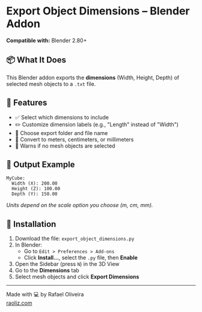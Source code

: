 # Export Object Dimensions – Blender Addon

**Compatible with:** Blender 2.80+

## 📦 What It Does

This Blender addon exports the **dimensions** (Width, Height, Depth) of selected mesh objects to a `.txt` file.

## 🧩 Features

- ✅ Select which dimensions to include
- ✏️ Customize dimension labels (e.g., "Length" instead of "Width")
- 📁 Choose export folder and file name
- 📏 Convert to meters, centimeters, or millimeters
- 🚫 Warns if no mesh objects are selected

## 📁 Output Example

```
MyCube:
  Width (X): 200.00
  Height (Z): 100.00
  Depth (Y): 150.00
```

*Units depend on the scale option you choose (m, cm, mm).*

## 🚀 Installation

1. Download the file: `export_object_dimensions.py`
2. In Blender:
   - Go to `Edit > Preferences > Add-ons`
   - Click **Install...**, select the `.py` file, then **Enable**
3. Open the Sidebar (press `N`) in the 3D View
4. Go to the **Dimensions** tab
5. Select mesh objects and click **Export Dimensions**

---

Made with 💻 by Rafael Oliveira  
[raoliz.com](https://raoliz.com)

